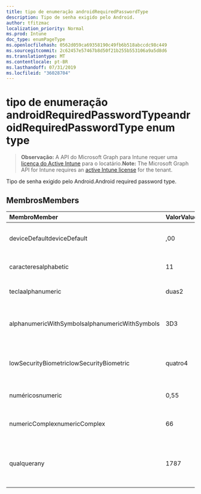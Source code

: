```yaml
---
title: tipo de enumeração androidRequiredPasswordType
description: Tipo de senha exigido pelo Android.
author: tfitzmac
localization_priority: Normal
ms.prod: Intune
doc_type: enumPageType
ms.openlocfilehash: 0562d059ca69358190c49fb6b518abccdc98c449
ms.sourcegitcommit: 2c62457e57467b8d50f21b255b553106a9a5d8d6
ms.translationtype: MT
ms.contentlocale: pt-BR
ms.lasthandoff: 07/31/2019
ms.locfileid: "36028704"
---
```

# <a name="androidrequiredpasswordtype-enum-type"></a><span data-ttu-id="1504f-103">tipo de enumeração androidRequiredPasswordType</span><span class="sxs-lookup"><span data-stu-id="1504f-103">androidRequiredPasswordType enum type</span></span>

> <span data-ttu-id="1504f-104">**Observação:** A API do Microsoft Graph para Intune requer uma [licença do Active Intune](https://go.microsoft.com/fwlink/?linkid=839381) para o locatário.</span><span class="sxs-lookup"><span data-stu-id="1504f-104">**Note:** The Microsoft Graph API for Intune requires an [active Intune license](https://go.microsoft.com/fwlink/?linkid=839381) for the tenant.</span></span>

<span data-ttu-id="1504f-105">Tipo de senha exigido pelo Android.</span><span class="sxs-lookup"><span data-stu-id="1504f-105">Android required password type.</span></span>

## <a name="members"></a><span data-ttu-id="1504f-106">Membros</span><span class="sxs-lookup"><span data-stu-id="1504f-106">Members</span></span>
|<span data-ttu-id="1504f-107">Membro</span><span class="sxs-lookup"><span data-stu-id="1504f-107">Member</span></span>|<span data-ttu-id="1504f-108">Valor</span><span class="sxs-lookup"><span data-stu-id="1504f-108">Value</span></span>|<span data-ttu-id="1504f-109">Descrição</span><span class="sxs-lookup"><span data-stu-id="1504f-109">Description</span></span>|
|:---|:---|:---|
|<span data-ttu-id="1504f-110">deviceDefault</span><span class="sxs-lookup"><span data-stu-id="1504f-110">deviceDefault</span></span>|<span data-ttu-id="1504f-111">,0</span><span class="sxs-lookup"><span data-stu-id="1504f-111">0</span></span>|<span data-ttu-id="1504f-112">Valor padrão do dispositivo, sem intenção.</span><span class="sxs-lookup"><span data-stu-id="1504f-112">Device default value, no intent.</span></span>|
|<span data-ttu-id="1504f-113">caracteres</span><span class="sxs-lookup"><span data-stu-id="1504f-113">alphabetic</span></span>|<span data-ttu-id="1504f-114">1</span><span class="sxs-lookup"><span data-stu-id="1504f-114">1</span></span>|<span data-ttu-id="1504f-115">Senha alfabética necessária.</span><span class="sxs-lookup"><span data-stu-id="1504f-115">Alphabetic password required.</span></span>|
|<span data-ttu-id="1504f-116">tecla</span><span class="sxs-lookup"><span data-stu-id="1504f-116">alphanumeric</span></span>|<span data-ttu-id="1504f-117">duas</span><span class="sxs-lookup"><span data-stu-id="1504f-117">2</span></span>|<span data-ttu-id="1504f-118">Senha alfanumérica obrigatória.</span><span class="sxs-lookup"><span data-stu-id="1504f-118">Alphanumeric password required.</span></span>|
|<span data-ttu-id="1504f-119">alphanumericWithSymbols</span><span class="sxs-lookup"><span data-stu-id="1504f-119">alphanumericWithSymbols</span></span>|<span data-ttu-id="1504f-120">3D</span><span class="sxs-lookup"><span data-stu-id="1504f-120">3</span></span>|<span data-ttu-id="1504f-121">Alfanumérica com símbolos de senha necessários.</span><span class="sxs-lookup"><span data-stu-id="1504f-121">Alphanumeric with symbols password required.</span></span>|
|<span data-ttu-id="1504f-122">lowSecurityBiometric</span><span class="sxs-lookup"><span data-stu-id="1504f-122">lowSecurityBiometric</span></span>|<span data-ttu-id="1504f-123">quatro</span><span class="sxs-lookup"><span data-stu-id="1504f-123">4</span></span>|<span data-ttu-id="1504f-124">Senha com base em Biometria de segurança baixa necessária.</span><span class="sxs-lookup"><span data-stu-id="1504f-124">Low security biometrics based password required.</span></span>|
|<span data-ttu-id="1504f-125">numéricos</span><span class="sxs-lookup"><span data-stu-id="1504f-125">numeric</span></span>|<span data-ttu-id="1504f-126">0,5</span><span class="sxs-lookup"><span data-stu-id="1504f-126">5</span></span>|<span data-ttu-id="1504f-127">Senha numérica obrigatória.</span><span class="sxs-lookup"><span data-stu-id="1504f-127">Numeric password required.</span></span>|
|<span data-ttu-id="1504f-128">numericComplex</span><span class="sxs-lookup"><span data-stu-id="1504f-128">numericComplex</span></span>|<span data-ttu-id="1504f-129">6</span><span class="sxs-lookup"><span data-stu-id="1504f-129">6</span></span>|<span data-ttu-id="1504f-130">Senha numérica complexa obrigatória.</span><span class="sxs-lookup"><span data-stu-id="1504f-130">Numeric complex password required.</span></span>|
|<span data-ttu-id="1504f-131">qualquer</span><span class="sxs-lookup"><span data-stu-id="1504f-131">any</span></span>|<span data-ttu-id="1504f-132">178</span><span class="sxs-lookup"><span data-stu-id="1504f-132">7</span></span>|<span data-ttu-id="1504f-133">Uma senha ou um padrão é necessário, e qualquer um é aceitável.</span><span class="sxs-lookup"><span data-stu-id="1504f-133">A password or pattern is required, and any is acceptable.</span></span>|



